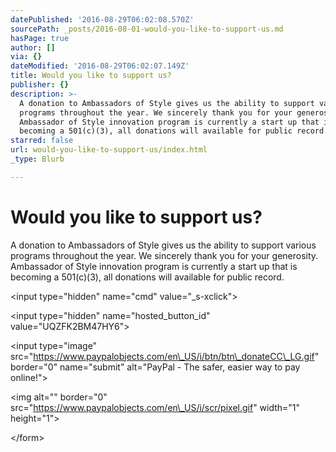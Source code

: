 ```yaml
---
datePublished: '2016-08-29T06:02:08.570Z'
sourcePath: _posts/2016-08-01-would-you-like-to-support-us.md
hasPage: true
author: []
via: {}
dateModified: '2016-08-29T06:02:07.149Z'
title: Would you like to support us?
publisher: {}
description: >-
  A donation to Ambassadors of Style gives us the ability to support various
  programs throughout the year. We sincerely thank you for your generosity.
  Ambassador of Style innovation program is currently a start up that is
  becoming a 501(c)(3), all donations will available for public record.
starred: false
url: would-you-like-to-support-us/index.html
_type: Blurb

---
```

# Would you like to support us?

A donation to Ambassadors of Style gives us the ability to support various programs throughout the year. We sincerely thank you for your generosity. Ambassador of Style innovation program is currently a start up that is becoming a 501(c)(3), all donations will available for public record.

<form action="https://www.paypal.com/cgi-bin/webscr" method="post" target="\_top"\>

<input type="hidden" name="cmd" value="\_s-xclick"\>

<input type="hidden" name="hosted\_button\_id" value="UQZFK2BM47HY6"\>

<input type="image" src="https://www.paypalobjects.com/en\_US/i/btn/btn\_donateCC\_LG.gif" border="0" name="submit" alt="PayPal - The safer, easier way to pay online!"\>

<img alt="" border="0" src="https://www.paypalobjects.com/en\_US/i/scr/pixel.gif" width="1" height="1"\>

</form\>